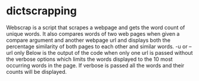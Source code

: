 # dictscrapping
Webscrap is a script that scrapes a webpage and gets the word count of unique words. It also compares words of two web pages when given a compare argument and another webpage url and displays both the percentage similarity of both pages to each other and similar words.  -u or –url only Below is the output of the code when only one url is passed without the verbose options which limits the words displayed to the 10 most occurring words in the page. If verbose is passed all the words and their counts will be displayed.
